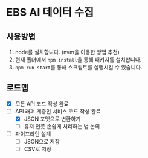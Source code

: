 # EBS AI 데이터 수집

## 사용방법

1. node를 설치합니다. (nvm을 이용한 방법 추천)
2. 현재 폴더에서 `npm install`을 통해 패키지를 설치합니다.
3. `npm run start`를 통해 스크립트를 실행시킬 수 있습니다.


## 로드맵

- [x] 모든 API 코드 작성 완료
- [ ] API 래퍼 계층인 서비스 코드 작성 완료
  - [x] JSON 포맷으로 변환하기
  - [ ] 유저 인풋 손쉽게 처리하는 법 논의
- [ ] 파이프라인 설계
  - [ ] JSON으로 저장
  - [ ] CSV로 저장
